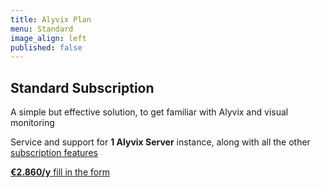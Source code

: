 ```yaml
---
title: Alyvix Plan
menu: Standard
image_align: left
published: false
---
```


## **Standard** Subscription

A simple but effective solution, to get familiar with Alyvix and visual monitoring

Service and support for **1 Alyvix Server** instance, along with all the other [subscription features](#plans)

[**€2.860/y** fill in the form](..\_subscription_standard\contact_form?classes=btn,btn-primary,btn-lg&target=_blank)

